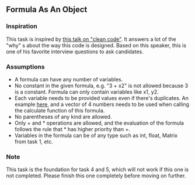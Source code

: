 ## Formula As An Object

### Inspiration

This task is inspired by [this talk on "clean code"](https://youtu.be/4F72VULWFvc?si=m17Es-0PBKIUR8qm&t=461). It answers a lot of the "why" s about the way this code is designed. Based on this speaker, this is one of his favorite interview questions to ask candidates.

### Assumptions

- A formula can have any number of variables.
- No constant in the given formula, e.g. "3 + x2" is not allowed because 3 is a constant. Formula can only contain variables like x1, y2.
- Each variable needs to be provided values even if there's duplicates. An example [here](https://github.com/a-teaching-goose/2024-summer-342-hw-2/blob/main/test/unit_test_task_5.hpp#L12), and a vector of 4 numbers needs to be used when calling the calculate function of this formula.
- No parentheses of any kind are allowed.
- Only + and * operations are allowed, and the evaluation of the formula follows the rule that * has higher priority than +.
- Variables in the formula can be of any type such as int, float, Matrix from task 1, etc.

### Note

This task is the foundation for task 4 and 5, which will not work if this one is not completed. Please finish this one completely before moving on further.
